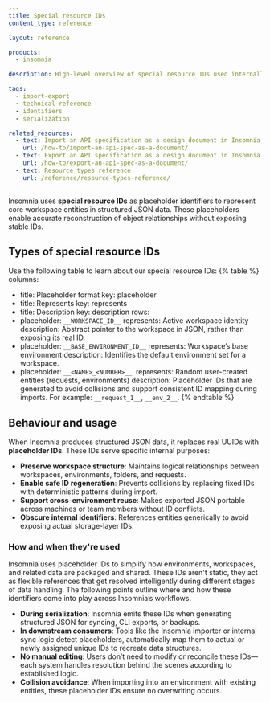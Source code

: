 ```yaml
---
title: Special resource IDs
content_type: reference

layout: reference

products:
  - insomnia

description: High‑level overview of special resource IDs used internally by Insomnia to map workspace structure and entities.

tags:
  - import-export
  - technical-reference
  - identifiers
  - serialization

related_resources:
  - text: Import an API specification as a design document in Insomnia
    url: /how-to/import-an-api-spec-as-a-document/
  - text: Export an API specification as a design document in Insomnia
    url: /how-to/export-an-api-spec-as-a-document/
  - text: Resource types reference
    url: /reference/resource-types-reference/     
---
```

Insomnia uses **special resource IDs** as placeholder identifiers to represent core workspace entities in structured JSON data. These placeholders enable accurate reconstruction of object relationships without exposing stable IDs.


## Types of special resource IDs
Use the following table to learn about our special resource IDs:
{% table %}
columns:
  - title: Placeholder format
    key: placeholder
  - title: Represents
    key: represents
  - title: Description
    key: description
rows:
  - placeholder: `__WORKSPACE_ID__`
    represents: Active workspace identity
    description: Abstract pointer to the workspace in JSON, rather than exposing its real ID.
  - placeholder: `__BASE_ENVIRONMENT_ID__`
    represents: Workspace’s base environment
    description: Identifies the default environment set for a workspace.
  - placeholder: `__<NAME>_<NUMBER>__`.
    represents: Random user-created entities (requests, environments)
    description: Placeholder IDs that are generated to avoid collisions and support consistent ID mapping during imports. For example: `__request_1__`, `__env_2__`.
{% endtable %}

## Behaviour and usage
When Insomnia produces structured JSON data, it replaces real UUIDs with **placeholder IDs**. These IDs serve specific internal purposes:
- **Preserve workspace structure**: Maintains logical relationships between workspaces, environments, folders, and requests.
- **Enable safe ID regeneration**: Prevents collisions by replacing fixed IDs with deterministic patterns during import.
- **Support cross-environment reuse**: Makes exported JSON portable across machines or team members without ID conflicts.
- **Obscure internal identifiers**: References entities generically to avoid exposing actual storage-layer IDs.

### How and when they're used
Insomnia uses placeholder IDs to simplify how environments, workspaces, and related data are packaged and shared. These IDs aren't static, they act as flexible references that get resolved intelligently during different stages of data handling. The following points outline where and how these identifiers come into play across Insomnia’s workflows.

- **During serialization**: Insomnia emits these IDs when generating structured JSON for syncing, CLI exports, or backups.
- **In downstream consumers**: Tools like the Insomnia importer or internal sync logic detect placeholders, automatically map them to actual or newly assigned unique IDs to recreate data structures.
- **No manual editing**: Users don’t need to modify or reconcile these IDs—each system handles resolution behind the scenes according to established logic.  
- **Collision avoidance**: When importing into an environment with existing entities, these placeholder IDs ensure no overwriting occurs.
